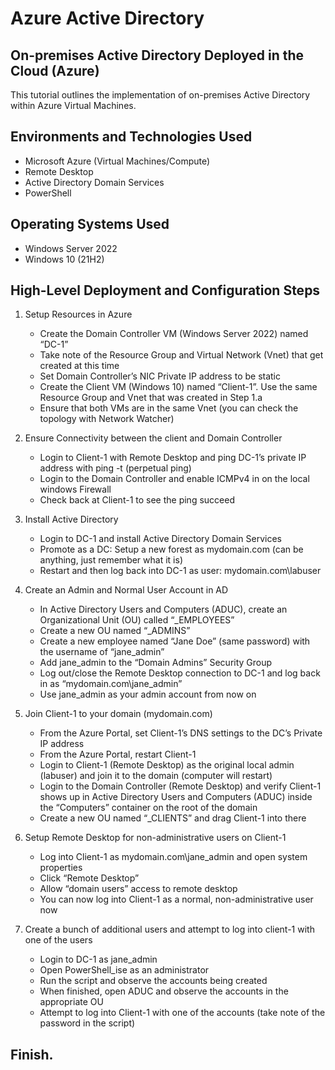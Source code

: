# Azure Active Directory

## On-premises Active Directory Deployed in the Cloud (Azure)

This tutorial outlines the implementation of on-premises Active Directory within Azure Virtual Machines.

## Environments and Technologies Used

- Microsoft Azure (Virtual Machines/Compute)
- Remote Desktop
- Active Directory Domain Services
- PowerShell

## Operating Systems Used

- Windows Server 2022
- Windows 10 (21H2)

## High-Level Deployment and Configuration Steps

1. Setup Resources in Azure
    - Create the Domain Controller VM (Windows Server 2022) named “DC-1”
    - Take note of the Resource Group and Virtual Network (Vnet) that get created at this time
    - Set Domain Controller’s NIC Private IP address to be static
    - Create the Client VM (Windows 10) named “Client-1”. Use the same Resource Group and Vnet that was created in Step 1.a
    - Ensure that both VMs are in the same Vnet (you can check the topology with Network Watcher)

2. Ensure Connectivity between the client and Domain Controller
    - Login to Client-1 with Remote Desktop and ping DC-1’s private IP address with ping -t <ip address> (perpetual ping)
    - Login to the Domain Controller and enable ICMPv4 in on the local windows Firewall
    - Check back at Client-1 to see the ping succeed

3. Install Active Directory
    - Login to DC-1 and install Active Directory Domain Services
    - Promote as a DC: Setup a new forest as mydomain.com (can be anything, just remember what it is)
    - Restart and then log back into DC-1 as user: mydomain.com\labuser

4. Create an Admin and Normal User Account in AD
    - In Active Directory Users and Computers (ADUC), create an Organizational Unit (OU) called “_EMPLOYEES”
    - Create a new OU named “_ADMINS”
    - Create a new employee named “Jane Doe” (same password) with the username of “jane_admin”
    - Add jane_admin to the “Domain Admins” Security Group
    - Log out/close the Remote Desktop connection to DC-1 and log back in as “mydomain.com\jane_admin”
    - Use jane_admin as your admin account from now on

5. Join Client-1 to your domain (mydomain.com)
    - From the Azure Portal, set Client-1’s DNS settings to the DC’s Private IP address
    - From the Azure Portal, restart Client-1
    - Login to Client-1 (Remote Desktop) as the original local admin (labuser) and join it to the domain (computer will restart)
    - Login to the Domain Controller (Remote Desktop) and verify Client-1 shows up in Active Directory Users and Computers (ADUC) inside the “Computers” container on the root of the domain
    - Create a new OU named “_CLIENTS” and drag Client-1 into there

6. Setup Remote Desktop for non-administrative users on Client-1
    - Log into Client-1 as mydomain.com\jane_admin and open system properties
    - Click “Remote Desktop”
    - Allow “domain users” access to remote desktop
    - You can now log into Client-1 as a normal, non-administrative user now

7. Create a bunch of additional users and attempt to log into client-1 with one of the users
    - Login to DC-1 as jane_admin
    - Open PowerShell_ise as an administrator
    - Run the script and observe the accounts being created
    - When finished, open ADUC and observe the accounts in the appropriate OU
    - Attempt to log into Client-1 with one of the accounts (take note of the password in the script)

## Finish.
